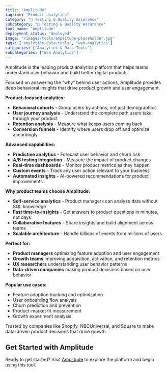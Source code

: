 ```yaml
---
title: "Amplitude"
tagline: "Product analytics"
category: "🧪 Testing & Quality Assurance"
subcategory: "🧪 Testing & Quality Assurance"
tool_name: "Amplitude"
deployment_status: "deployed"
image: "/images/tools/amplitude-placeholder.jpg"
tags: ["analytics-data-tools", "web-analytics"]
categories: ["Analytics & Data Tools"]
subcategories: ["Web Analytics"]
---
```

Amplitude is the leading product analytics platform that helps teams understand user behavior and build better digital products.

Focused on answering the "why" behind user actions, Amplitude provides deep behavioral insights that drive product growth and user engagement.

**Product-focused analytics:**
- **Behavioral cohorts** - Group users by actions, not just demographics
- **User journey analysis** - Understand the complete path users take through your product
- **Retention analysis** - Measure what keeps users coming back
- **Conversion funnels** - Identify where users drop off and optimize accordingly

**Advanced capabilities:**
- **Predictive analytics** - Forecast user behavior and churn risk
- **A/B testing integration** - Measure the impact of product changes
- **Real-time dashboards** - Monitor product metrics as they happen
- **Custom events** - Track any user action relevant to your business
- **Automated insights** - AI-powered recommendations for product improvements

**Why product teams choose Amplitude:**
- **Self-service analytics** - Product managers can analyze data without SQL knowledge
- **Fast time-to-insights** - Get answers to product questions in minutes, not days
- **Collaborative features** - Share insights and build alignment across teams
- **Scalable architecture** - Handle billions of events from millions of users

**Perfect for:**
- **Product managers** optimizing feature adoption and user engagement
- **Growth teams** improving acquisition, activation, and retention metrics
- **UX researchers** understanding user behavior patterns
- **Data-driven companies** making product decisions based on user behavior

**Popular use cases:**
- Feature adoption tracking and optimization
- User onboarding flow analysis
- Churn prediction and prevention
- Product-market fit measurement
- Growth experiment analysis

Trusted by companies like Shopify, NBCUniversal, and Square to make data-driven product decisions that drive growth.
## Get Started with Amplitude

Ready to get started? Visit [Amplitude](https://amplitude.com) to explore the platform and begin using this tool.
